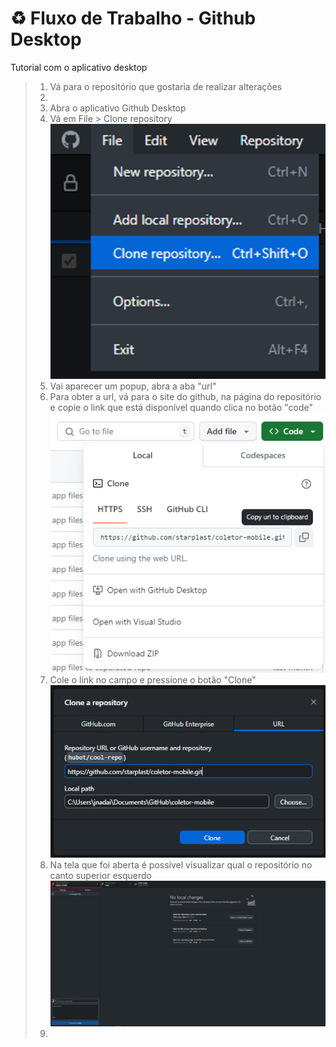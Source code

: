 # ♻️ Fluxo de Trabalho - Github Desktop

Tutorial com o aplicativo desktop</summary>
> 1. Vá para o repositório que gostaria de realizar alterações
> 2. 
> 1. Abra o aplicativo Github Desktop
> 2. Vá em File > Clone repository
  ![](./assets/github-desktop-file-clone.png)
> 2. Vai aparecer um popup, abra a aba "url"
 > 3. Para obter a url, vá para o site do github, na página do repositório e copie o link que está disponível quando clica no botão "code"
 ![](./assets/github-web-code-clone.png)
 > 4. Cole o link no campo e pressione o botão "Clone"
 ![](../Documentations/assets/github-desktop-clone-url.png)
 > 5. Na tela que foi aberta é possível visualizar qual o repositório no canto superior esquerdo
 ![](./assets/github-desktop-current-repo.png) 
 > 6. 

> 
> </details>